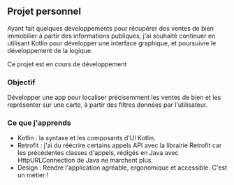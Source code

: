 ## Projet personnel

Ayant fait quelques développements pour récupérer des ventes de bien immobilier à partir des informations publiques, j'ai souhaité continuer en utilisant Kotlin pour développer une interface graphique, et poursuivre le développement de la logique.

Ce projet est en cours de développement

### Objectif

Développer une app pour localiser précisemment les ventes de bien et les représenter sur une carte, à partir des filtres données par l'utilisateur.

### Ce que j'apprends

- Kotlin : la syntaxe et les composants d'UI Kotlin.
- Retrofit : j'ai du réécrire certains appels API avec la librairie Retrofit car les précédentes classes d'appels, rédigés en Java avec HttpURLConnection de Java ne marchent plus.
- Design : Rendre l'application agréable, ergonomique et accessible. C'est un métier !
